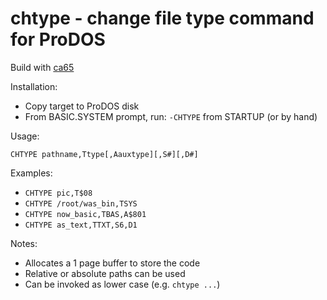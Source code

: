 # chtype - change file type command for ProDOS

Build with [ca65](https://cc65.github.io/doc/ca65.html)

Installation:
* Copy target to ProDOS disk
* From BASIC.SYSTEM prompt, run: `-CHTYPE` from STARTUP (or by hand)

Usage:
```
CHTYPE pathname,Ttype[,Aauxtype][,S#][,D#]
```

Examples:
* `CHTYPE pic,T$08`
* `CHTYPE /root/was_bin,TSYS`
* `CHTYPE now_basic,TBAS,A$801`
* `CHTYPE as_text,TTXT,S6,D1`

Notes:
* Allocates a 1 page buffer to store the code
* Relative or absolute paths can be used
* Can be invoked as lower case (e.g. `chtype ...`)
